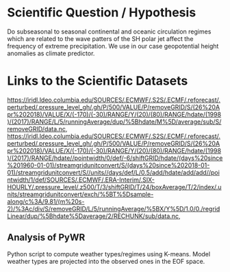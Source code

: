 # Scientific Question / Hypothesis
Do subseasonal to seasonal continental and oceanic circulation regimes which are related to the wave patters of the SH polar jet affect the frequency of extreme precipitation. 
We use in our case geopotential height anomalies as climate predictor. 

# Links to the Scientific Datasets
https://iridl.ldeo.columbia.edu/SOURCES/.ECMWF/.S2S/.ECMF/.reforecast/.perturbed/.pressure_level_gh/.gh/P/500/VALUE/P/removeGRID/S/(26%20Apr%202018)/VALUE/X/(-170)/(-30)/RANGE/Y/(20)/(80)/RANGE/hdate/(1998)/(2017)/RANGE/L/5/runningAverage/dup/%5Bhdate/M%5D/average/sub/S/removeGRID/data.nc, 
https://iridl.ldeo.columbia.edu/SOURCES/.ECMWF/.S2S/.ECMF/.reforecast/.perturbed/.pressure_level_gh/.gh/P/500/VALUE/P/removeGRID/S/(26%20Apr%202018)/VALUE/X/(-170)/(-30)/RANGE/Y/(20)/(80)/RANGE/hdate/(1998)/(2017)/RANGE/hdate//pointwidth/0/def/-6/shiftGRID/hdate/(days%20since%201960-01-01)/streamgridunitconvert/S/(days%20since%202018-01-01)/streamgridunitconvert/S//units//days/def/L/0.5/add/hdate/add/add//pointwidth/1/def/SOURCES/.ECMWF/.ERA-Interim/.SIX-HOURLY/.pressure_level/.z500/T/3/shiftGRID/T/24/boxAverage/T/2/index/.units/streamgridunitconvert/exch/%5BT%5Dsample-along/c%3A/9.81/(m%20s-2)/%3Ac/div/S/removeGRID/L/5/runningAverage/%5BX/Y%5D/1.0/0./regridLinear/dup/%5Bhdate%5Daverage/2/RECHUNK/sub/data.nc,



## Analysis of PyWR
Python script to compute weather types/regimes using K-means. Model weather types are projected into the observed ones in the EOF space.
